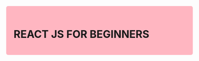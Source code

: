 <div style="background-color:#FFB6C1; padding:20px; border-radius:5px">
<h1>REACT JS FOR BEGINNERS</h1>
</div>